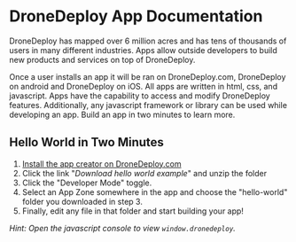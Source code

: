 # DroneDeploy App Documentation

DroneDeploy has mapped over 6 million acres and has tens of thousands of users in many different industries. Apps allow outside developers to build new products and services on top of DroneDeploy.

Once a user installs an app it will be ran on DroneDeploy.com, DroneDeploy on android and DroneDeploy on iOS. All apps are written in html, css, and javascript. Apps have the capability to access and modify DroneDeploy features. Additionally, any javascript framework or library can be used while developing an app. Build an app in two minutes to learn more. 

## Hello World in Two Minutes

1. [Install the app creator on DroneDeploy.com](https://www.dronedeploy.com/app2/settings/apps/install/AC9PROD99I3MjA4NTY3LjE1NzM1) 
2. Click the link "*Download hello world example*" and unzip the folder
3. Click the "Developer Mode" toggle.
4. Select an App Zone somewhere in the app and choose the "hello-world" folder you downloaded in step 3.
5. Finally, edit any file in that folder and start building your app!

*Hint: Open the javascript console to view `window.dronedeploy`.*